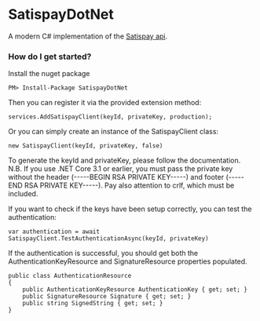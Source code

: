 # SatispayDotNet
A modern C# implementation of the [Satispay api](https://developers.satispay.com/reference).

### How do I get started?

Install the nuget package
```
PM> Install-Package SatispayDotNet
```
Then you can register it via the provided extension method:
```
services.AddSatispayClient(keyId, privateKey, production);
```    
Or you can simply create an instance of the SatispayClient class:
```
new SatispayClient(keyId, privateKey, false)
```
To generate the keyId and privateKey, please follow the documentation.
N.B. If you use .NET Core 3.1 or earlier, you must pass the private key without the header (-----BEGIN RSA PRIVATE KEY-----) and footer (-----END RSA PRIVATE KEY-----). Pay also attention to crlf, which must be included.

If you want to check if the keys have been setup correctly, you can test the authentication:
```
var authentication = await SatispayClient.TestAuthenticationAsync(keyId, privateKey)
```
If the authentication is successful, you should get both the AuthenticationKeyResource and SignatureResource properties populated. 
```
public class AuthenticationResource
{
    public AuthenticationKeyResource AuthenticationKey { get; set; }
    public SignatureResource Signature { get; set; }
    public string SignedString { get; set; }
}
```
